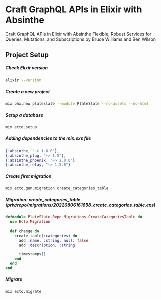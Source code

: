 # Craft GraphQL APIs in Elixir with Absinthe
Craft GraphQL APIs in Elixir with Absinthe
Flexible, Robust Services for Queries, Mutations, and Subscriptions
by Bruce Williams and Ben Wilson

## Project Setup
##### Check Elixir version
```sh
elixir --version
```
##### Create a new project
```sh
mix phx.new plateslate --module PlateSlate --no-assets --no-html
```

##### Setup a database
```sh
mix ecto.setup
```

##### Adding dependencies to the mix.exs file
```elixir
{:absinthe, "~> 1.6.0"},
{:absinthe_plug, "~> 1.5"},
{:absinthe_phoenix, "~> 2.0.0"},
{:absinthe_relay, "~> 1.5.0"}
```

##### Create first migration
```sh
mix ecto.gen.migration create_categories_table
```

##### Migration: create_categories_table (priv/repo/migrations/20220806161658_create_categories_table.exs)
```elixir
defmodule PlateSlate.Repo.Migrations.CreateCategoriesTable do
  use Ecto.Migration

  def change do
    create table(:categories) do
      add :name, :string, null: false
      add :description, :string

      timestamps()
    end
  end
end
```

##### Migrate
```sh
mix ecto.migrate
```
